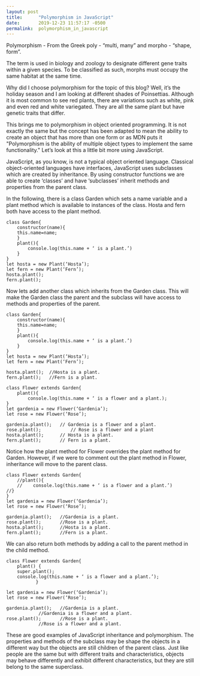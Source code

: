 ```yaml
---
layout: post
title:      "Polymorphism in JavaScript"
date:       2019-12-23 11:57:17 -0500
permalink:  polymorphism_in_javascript
---
```




Polymorphism - From the Greek poly - “multi, many” and morpho - “shape, form”. 

The term is used in biology and zoology to designate different gene traits within a given species. To be classified as such, morphs must occupy the same habitat at the same time. 

Why did I choose polymorphism for the topic of this blog? Well, it’s the holiday season and I am looking at different shades of Poinsettias. Although it is most common to see red plants, there are variations such as white, pink and even red and white variegated. They are all the same plant but have genetic traits that differ. 

This brings me to polymorphism in object oriented programming. It is not exactly the same but the concept has been adapted to mean the ability to create an object that has more than one form or as MDN puts it  "Polymorphism is the ability of multiple object types to implement the same functionality."  Let’s look at this a little bit more using JavaScript. 

JavaScript, as you know, is not a typical object oriented language. Classical object-oriented languages have interfaces,  JavaScript uses subclasses which are created by inheritance. By using constructor functions we are able to create ‘classes’ and have ‘subclasses’ inherit methods and properties from the parent class.

In the following, there is a class Garden which sets a name variable and a plant method which is available to instances of the class. Hosta and fern both have access to the plant method. 

```
class Garden{
    constructor(name){
	this.name=name;
    }
    plant(){
    	console.log(this.name + ‘ is a plant.’)
    }
}
let hosta = new Plant(‘Hosta’);
let fern = new Plant(‘Fern’);
hosta.plant();
fern.plant();
```
Now lets add another class which inherits from the Garden class. This will make the Garden class the parent and the subclass will have access to methods and properties of the parent. 

```
class Garden{
    constructor(name){
	this.name=name;
    }
    plant(){
    	console.log(this.name + ‘ is a plant.’)
    }
}
let hosta = new Plant(‘Hosta’);
let fern = new Plant(‘Fern’);

hosta.plant();	//Hosta is a plant.
fern.plant();	//Fern is a plant.

class Flower extends Garden{
	plant(){
	    console.log(this.name + ‘ is a flower and a plant.);
}
let gardenia = new Flower(‘Gardenia’);
let rose = new Flower(‘Rose’);

gardenia.plant(); 	// Gardenia is a flower and a plant.
rose.plant();       	// Rose is a flower and a plant
hosta.plant();     	// Hosta is a plant.
fern.plant();		// Fern is a plant.
```
Notice how the plant method for Flower overrides the plant method for Garden. However, if we were to comment out the plant method in Flower, inheritance will move to the parent class.

```
class Flower extends Garden{
	//plant(){
	//    console.log(this.name + ‘ is a flower and a plant.’)
//}
}
let gardenia = new Flower(‘Gardenia’);
let rose = new Flower(‘Rose’);

gardenia.plant();	//Gardenia is a plant.
rose.plant();		//Rose is a plant.
hosta.plant();		//Hosta is a plant.
fern.plant();		//Fern is a plant.
```
 We can also return both methods by adding a call to the parent method in the child method.

```
class Flower extends Garden{
	plant() {
    super.plant();	   
    console.log(this.name + ‘ is a flower and a plant.’);
           }

let gardenia = new Flower(‘Gardenia’);
let rose = new Flower(‘Rose’);

gardenia.plant();	//Gardenia is a plant.
			//Gardenia is a flower and a plant.
rose.plant();		//Rose is a plant.
			//Rose is a flower and a plant.
```
These are good examples of JavaScript inheritance and polymorphism. The properties and methods of the subclass may be shape the objects in a different way but the objects are still children of the parent class. Just like people are the same but with different traits and characteristics, objects may behave differently and exhibit different characteristics, but they are still belong to the same superclass.

